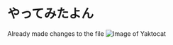 # やってみたよん
Already made changes to the file
![Image of Yaktocat](https://octodex.github.com/images/yaktocat.png)
